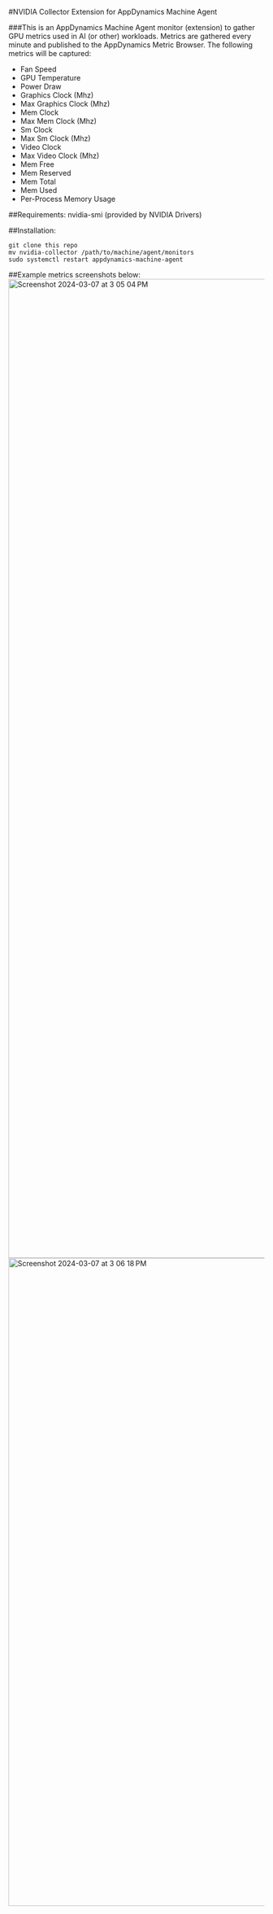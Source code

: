 #NVIDIA Collector Extension for AppDynamics Machine Agent

###This is an AppDynamics Machine Agent monitor (extension) to gather GPU metrics used in AI (or other) workloads. Metrics are gathered every minute and published to the AppDynamics Metric Browser. The following metrics will be captured:
- Fan Speed
- GPU Temperature
- Power Draw
- Graphics Clock (Mhz)
- Max Graphics Clock (Mhz)
- Mem Clock
- Max Mem Clock (Mhz)
- Sm Clock
- Max Sm Clock (Mhz)
- Video Clock
- Max Video Clock (Mhz)
- Mem Free
- Mem Reserved
- Mem Total
- Mem Used
- Per-Process Memory Usage

##Requirements:
nvidia-smi (provided by NVIDIA Drivers)

##Installation:
```
git clone this repo
mv nvidia-collector /path/to/machine/agent/monitors
sudo systemctl restart appdynamics-machine-agent
```

##Example metrics screenshots below:
<img width="1925" alt="Screenshot 2024-03-07 at 3 05 04 PM" src="https://github.com/kennygarreau/nvidia-collector/assets/99059266/959be819-f6cf-4cba-9f5a-5acb1a68363f">
<img width="1274" alt="Screenshot 2024-03-07 at 3 06 18 PM" src="https://github.com/kennygarreau/nvidia-collector/assets/99059266/296991bc-1bbb-4012-9f61-8dbc940bb879">

